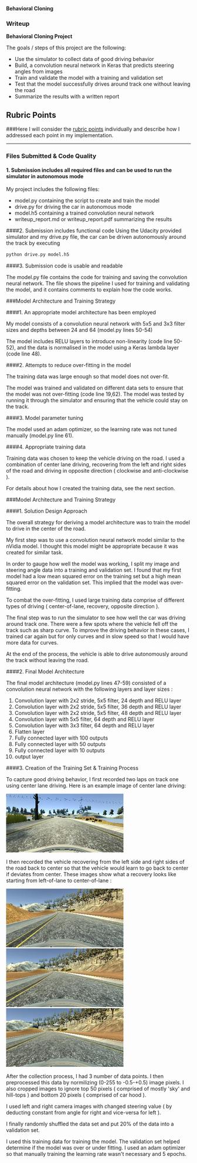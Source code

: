 **Behavioral Cloning** 

### Writeup

**Behavioral Cloning Project**

The goals / steps of this project are the following:
* Use the simulator to collect data of good driving behavior
* Build, a convolution neural network in Keras that predicts steering angles from images
* Train and validate the model with a training and validation set
* Test that the model successfully drives around track one without leaving the road
* Summarize the results with a written report


[//]: # (Image References)

[image2]: ./examples/center.jpg "center"
[image3]: ./examples/l1.jpg "Recovery Image"
[image4]: ./examples/l2.jpg "Recovery Image"
[image5]: ./examples/l3.jpg "Recovery Image"
## Rubric Points
###Here I will consider the [rubric points](https://review.udacity.com/#!/rubrics/432/view) individually and describe how I addressed each point in my implementation.  

---
### Files Submitted & Code Quality

#### 1. Submission includes all required files and can be used to run the simulator in autonomous mode

My project includes the following files:
* model.py containing the script to create and train the model
* drive.py for driving the car in autonomous mode
* model.h5 containing a trained convolution neural network 
* writeup_report.md or writeup_report.pdf summarizing the results

####2. Submission includes functional code
Using the Udacity provided simulator and my drive.py file, the car can be driven autonomously around the track by executing 
```sh
python drive.py model.h5
```

####3. Submission code is usable and readable

The model.py file contains the code for training and saving the convolution neural network. The file shows the pipeline I used for training and validating the model, and it contains comments to explain how the code works.

###Model Architecture and Training Strategy

####1. An appropriate model architecture has been employed

My model consists of a convolution neural network with 5x5 and 3x3 filter sizes and depths between 24 and 64 (model.py lines 50-54) 

The model includes RELU layers to introduce non-linearity (code line 50-52), and the data is normalised in the model using a Keras lambda layer (code line 48). 

####2. Attempts to reduce over-fitting in the model

The training data was large enough so that model does not over-fit. 

The model was trained and validated on different data sets to ensure that the model was not over-fitting (code line 19,62). The model was tested by running it through the simulator and ensuring that the vehicle could stay on the track.

####3. Model parameter tuning

The model used an adam optimizer, so the learning rate was not tuned manually (model.py line 61).

####4. Appropriate training data

Training data was chosen to keep the vehicle driving on the road. I used a combination of center lane driving, recovering from the left and right sides of the road and driving in opposite direction ( clockwise and anti-clockwise ).

For details about how I created the training data, see the next section. 

###Model Architecture and Training Strategy

####1. Solution Design Approach

The overall strategy for deriving a model architecture was to train the model to drive in the center of the road.

My first step was to use a convolution neural network model similar to the nVidia model. I thought this model might be appropriate because it was created for similar task.

In order to gauge how well the model was working, I split my image and steering angle data into a training and validation set. I found that my first model had a low mean squared error on the training set but a high mean squared error on the validation set. This implied that the model was over-fitting. 

To combat the over-fitting, I used large training data comprise of different types of driving ( center-of-lane, recovery, opposite direction ).

The final step was to run the simulator to see how well the car was driving around track one. There were a few spots where the vehicle fell off the track such as sharp curve. To improve the driving behavior in these cases, I trained car again but for only curves and in slow speed so that I would have more data for curves.

At the end of the process, the vehicle is able to drive autonomously around the track without leaving the road.

####2. Final Model Architecture

The final model architecture (model.py lines 47-59) consisted of a convolution neural network with the following layers and layer sizes :

 1. Convolution layer with 2x2 stride, 5x5 filter, 24 depth and RELU layer
 2. Convolution layer with 2x2 stride, 5x5 filter, 36 depth and RELU layer
 3. Convolution layer with 2x2 stride, 5x5 filter, 48 depth and RELU layer
 4. Convolution layer with 5x5 filter, 64 depth and RELU layer
 5. Convolution layer with 3x3 filter, 64 depth and RELU layer
 6. Flatten layer
 7. Fully connected layer with 100 outputs
 8. Fully connected layer with 50 outputs
 9. Fully connected layer with 10 outputs
 10. output layer

####3. Creation of the Training Set & Training Process

To capture good driving behavior, I first recorded two laps on track one using center lane driving. Here is an example image of center lane driving:

![alt text][image2]

I then recorded the vehicle recovering from the left side and right sides of the road back to center so that the vehicle would learn to go back to center if deviates from center. These images show what a recovery looks like starting from left-of-lane to center-of-lane :

![alt text][image3]
![alt text][image4]
![alt text][image5]

After the collection process, I had 3 number of data points. I then preprocessed this data by normilizing (0-255 to -0.5-+0.5) image pixels.
I also cropped images to ignore top 50 pixels ( comprised of mostly 'sky' and hill-tops ) and bottom 20 pixels ( comprised of car hood ).

I used left and right camera images with changed steering value ( by deducting constant from angle for right and vice-versa for left ).

I finally randomly shuffled the data set and put 20% of the data into a validation set. 

I used this training data for training the model. The validation set helped determine if the model was over or under fitting. I used an adam optimizer so that manually training the learning rate wasn't necessary and 5 epochs.
